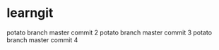 # learngit
potato branch master commit 2
potato branch master commit 3
potato branch master commit 4
